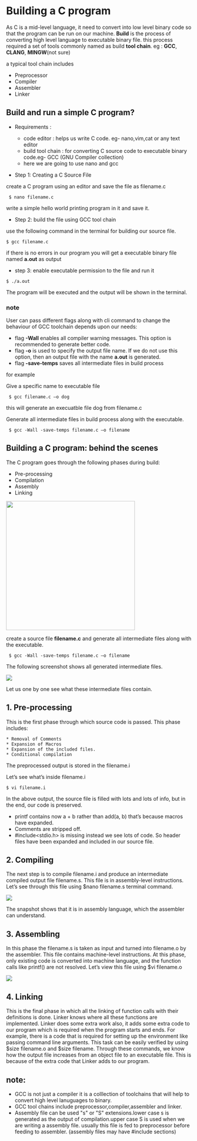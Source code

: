 # Building a C program
As C is a mid-level language, it need to convert into low level binary code so that the program can be run on our machine. **Build** is the process of converting high level language to executable binary file. this process required a set of tools commonly named as build **tool chain**. eg : **GCC**, **CLANG**, **MINGW**(not sure) 

a typical tool chain includes
* Preprocessor
* Compiler
* Assembler
* Linker

## Build and run a simple C program?

* Requirements :
    * code editor : helps us write C code. eg- nano,vim,cat or any text editor
    * build tool chain : for converting C source code to executable binary code.eg- GCC (GNU Compiler collection)
    * here we are going to use nano and gcc

* Step 1: Creating a C Source File

create a C program using an editor and save the file as filename.c

```console
 $ nano filename.c
```
write a simple hello world printing program in it and save it.
* Step 2: build the file using GCC tool chain

use the following command in the terminal for building our source file.

```console
$ gcc filename.c
```
if there is no errors in our program you will get a executable binary file named **a.out** as output 

* step 3: enable executable permission to the file and run it

```console
$ ./a.out
```
The program will be executed and the output will be shown in the terminal.

### note
User can pass different flags along with cli command to change the behaviour of GCC toolchain depends upon our needs:
* flag **-Wall** enables all compiler warning messages. This option is recommended to generate better code. 
* flag **-o** is used to specify the output file name. If we do not use this option, then an output file with the name **a.out** is generated.
* flag **-save-temps** saves all intermediate files in build process

for example

Give a specific name to executable file

```console
 $ gcc filename.c –o dog
```
this will generate an execuatble file dog from filename.c

Generate all intermediate files in build process along with the executable.
```console
 $ gcc -Wall -save-temps filename.c –o filename 
```


## Building a C program: behind the scenes

The C program goes through the following phases during build:
   * Pre-processing
   * Compilation
   * Assembly
   * Linking

<img src="https://media.geeksforgeeks.org/wp-content/uploads/20230404112946/Compilation-Process-in-C.png" height="350"> 

   
create a source file **filename.c** and generate all intermediate files along with the executable.

```console
 $ gcc -Wall -save-temps filename.c –o filename 
```
The following screenshot shows all generated intermediate files.

<img src="https://media.geeksforgeeks.org/wp-content/uploads/20230406112742/c-compilation-intermediate-files.webp">

Let us one by one see what these intermediate files contain.
## 1. Pre-processing

This is the first phase through which source code is passed. This phase includes:

    * Removal of Comments
    * Expansion of Macros
    * Expansion of the included files.
    * Conditional compilation

The preprocessed output is stored in the filename.i

Let’s see what’s inside filename.i 
```console
$ vi filename.i 
```
In the above output, the source file is filled with lots and lots of info, but in the end, our code is preserved. 

* printf contains now a + b rather than add(a, b) that’s because macros have expanded.
* Comments are stripped off.
* #include<stdio.h> is missing instead we see lots of code. So header files have been expanded and included in our source file.
## 2. Compiling

The next step is to compile filename.i and produce an intermediate compiled output file filename.s. This file is in assembly-level instructions. Let’s see through this file using $nano filename.s  terminal command.

<img src="https://media.geeksforgeeks.org/wp-content/uploads/20230406112833/c-compilation-assembly-code.webp">

The snapshot shows that it is in assembly language, which the assembler can understand.

## 3. Assembling

In this phase the filename.s is taken as input and turned into filename.o by the assembler. This file contains machine-level instructions. At this phase, only existing code is converted into machine language, and the function calls like printf() are not resolved. Let’s view this file using 
$vi filename.o 

<img src="https://media.geeksforgeeks.org/wp-content/uploads/20230406112945/c-compilation-binary-file_1.webp">

## 4. Linking

This is the final phase in which all the linking of function calls with their definitions is done. Linker knows where all these functions are implemented. Linker does some extra work also, it adds some extra code to our program which is required when the program starts and ends. For example, there is a code that is required for setting up the environment like passing command line arguments. This task can be easily verified by using $size filename.o and $size filename. Through these commands, we know how the output file increases from an object file to an executable file. This is because of the extra code that Linker adds to our program. 


## note:
- GCC is not just a compiler it is a colllection of toolchains that will help to convert high level lanuguages to binary.
- GCC tool chains include preprocessor,compiler,assembler and linker.
- Assembly file can be used "s" or "S" extensions.lower case s is generated as the output of compilation.upper case S is used when we are writing a assembly file. usually this file is fed to preprocessor before feeding to assembler. (assembly files may have #include sections)